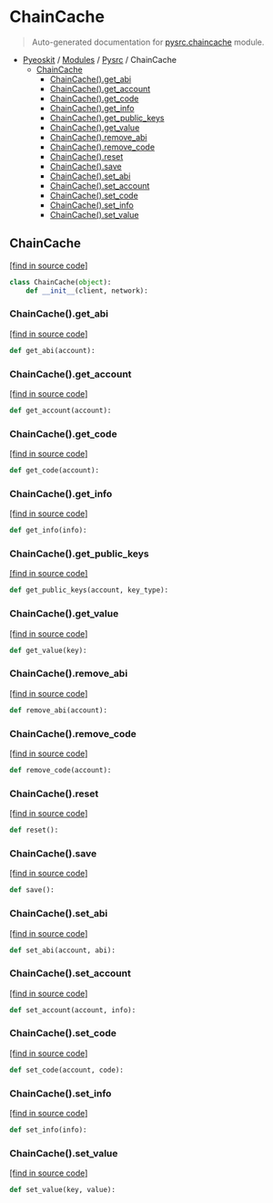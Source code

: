 # ChainCache

> Auto-generated documentation for [pysrc.chaincache](https://github.com/learnforpractice/pyeoskit/blob/master/pysrc/chaincache.py) module.

- [Pyeoskit](../README.md#pyeoskit-index) / [Modules](../MODULES.md#pyeoskit-modules) / [Pysrc](index.md#pysrc) / ChainCache
    - [ChainCache](#chaincache)
        - [ChainCache().get_abi](#chaincacheget_abi)
        - [ChainCache().get_account](#chaincacheget_account)
        - [ChainCache().get_code](#chaincacheget_code)
        - [ChainCache().get_info](#chaincacheget_info)
        - [ChainCache().get_public_keys](#chaincacheget_public_keys)
        - [ChainCache().get_value](#chaincacheget_value)
        - [ChainCache().remove_abi](#chaincacheremove_abi)
        - [ChainCache().remove_code](#chaincacheremove_code)
        - [ChainCache().reset](#chaincachereset)
        - [ChainCache().save](#chaincachesave)
        - [ChainCache().set_abi](#chaincacheset_abi)
        - [ChainCache().set_account](#chaincacheset_account)
        - [ChainCache().set_code](#chaincacheset_code)
        - [ChainCache().set_info](#chaincacheset_info)
        - [ChainCache().set_value](#chaincacheset_value)

## ChainCache

[[find in source code]](https://github.com/learnforpractice/pyeoskit/blob/master/pysrc/chaincache.py#L11)

```python
class ChainCache(object):
    def __init__(client, network):
```

### ChainCache().get_abi

[[find in source code]](https://github.com/learnforpractice/pyeoskit/blob/master/pysrc/chaincache.py#L51)

```python
def get_abi(account):
```

### ChainCache().get_account

[[find in source code]](https://github.com/learnforpractice/pyeoskit/blob/master/pysrc/chaincache.py#L68)

```python
def get_account(account):
```

### ChainCache().get_code

[[find in source code]](https://github.com/learnforpractice/pyeoskit/blob/master/pysrc/chaincache.py#L39)

```python
def get_code(account):
```

### ChainCache().get_info

[[find in source code]](https://github.com/learnforpractice/pyeoskit/blob/master/pysrc/chaincache.py#L36)

```python
def get_info(info):
```

### ChainCache().get_public_keys

[[find in source code]](https://github.com/learnforpractice/pyeoskit/blob/master/pysrc/chaincache.py#L80)

```python
def get_public_keys(account, key_type):
```

### ChainCache().get_value

[[find in source code]](https://github.com/learnforpractice/pyeoskit/blob/master/pysrc/chaincache.py#L23)

```python
def get_value(key):
```

### ChainCache().remove_abi

[[find in source code]](https://github.com/learnforpractice/pyeoskit/blob/master/pysrc/chaincache.py#L59)

```python
def remove_abi(account):
```

### ChainCache().remove_code

[[find in source code]](https://github.com/learnforpractice/pyeoskit/blob/master/pysrc/chaincache.py#L47)

```python
def remove_code(account):
```

### ChainCache().reset

[[find in source code]](https://github.com/learnforpractice/pyeoskit/blob/master/pysrc/chaincache.py#L17)

```python
def reset():
```

### ChainCache().save

[[find in source code]](https://github.com/learnforpractice/pyeoskit/blob/master/pysrc/chaincache.py#L20)

```python
def save():
```

### ChainCache().set_abi

[[find in source code]](https://github.com/learnforpractice/pyeoskit/blob/master/pysrc/chaincache.py#L56)

```python
def set_abi(account, abi):
```

### ChainCache().set_account

[[find in source code]](https://github.com/learnforpractice/pyeoskit/blob/master/pysrc/chaincache.py#L63)

```python
def set_account(account, info):
```

### ChainCache().set_code

[[find in source code]](https://github.com/learnforpractice/pyeoskit/blob/master/pysrc/chaincache.py#L44)

```python
def set_code(account, code):
```

### ChainCache().set_info

[[find in source code]](https://github.com/learnforpractice/pyeoskit/blob/master/pysrc/chaincache.py#L33)

```python
def set_info(info):
```

### ChainCache().set_value

[[find in source code]](https://github.com/learnforpractice/pyeoskit/blob/master/pysrc/chaincache.py#L29)

```python
def set_value(key, value):
```
